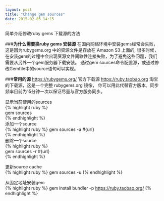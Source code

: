 ```yaml
---
layout: post
title: "Change gem sources"
date: 2015-02-05 14:15
---
```

简单介绍修改ruby gems 下载源的方法

###<b>为什么需要换ruby gems 安装源</b>
在国内网络环境中安装gems经常会失败，这是因为rubygems.org 中的资源文件是存放在 Amazon S3 上面的,
很多时候，在安装gem的过程中会出现资源文件间歇性连接失败，为了避免这些问题，我们需要从另外一个gem服务器下载安装。
通过gem sources命令配置源，或通过修改Gemfile中的source语句可以实现。

###<b>常用的源</b>
https://rubygems.org/ 官方下载源
https://ruby.taobao.org 淘宝的下载源，这是一个完整 rubygems.org 镜像，
你可以用此代替官方版本，同步频率目前为15分钟一次以保证尽量与官方服务同步。

显示当前使用的sources       
{% highlight ruby %}  
  gem sources    
{% endhighlight %}   
添加一个source    
{% highlight ruby %} 
  gem sources -a #{url}    
{% endhighlight %}  
删除一个source    
{% highlight ruby %}   
  gem sources -r #{url}      
{% endhighlight %}

更新source cache  
{% highlight ruby %} 
  gem sources -u
{% endhighlight %} 

从固定地址安装gem   
{% highlight ruby %} 
  gem install bundler -p https://ruby.taobao.org/
{% endhighlight %}  
